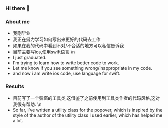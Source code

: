 ### Hi there 👋

<!--
**StudentLinn/StudentLinn** is a ✨ _special_ ✨ repository because its `README.md` (this file) appears on your GitHub profile.
-->
### About me
- 我刚毕业
- 我正在努力学习如何写出来更好的代码去工作 
- 如果在我的代码中看到不对/不合适的地方可以私信告诉我
- 目前主要写ios,使用swift语言
\n
- I just graduated.
- I'm trying to learn how to write better code to work.
- Let me know if you see something wrong/inappropriate in my code.
- and now i am write ios code, use language for swift.

### Results
- 目前写了一个弹窗的工具类,这借鉴了之前使用到工具类作者的代码风格,这对我很有帮助.
\n
- So far, I've written a utility class for the popover, which is inspired by the style of the author of the utility class I used earlier, which has helped me a lot.

